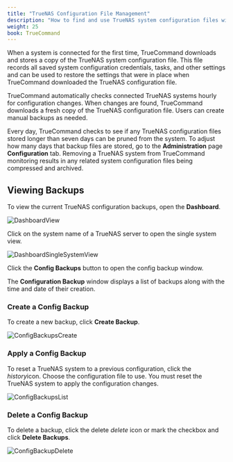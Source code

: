 ```yaml
---
title: "TrueNAS Configuration File Management"
description: "How to find and use TrueNAS system configuration files within TrueCommand."
weight: 25
book: TrueCommand
---
```


When a system is connected for the first time, TrueCommand downloads and stores a copy of the TrueNAS system configuration file.
This file records all saved system configuration credentials, tasks, and other settings and can be used to restore the settings that were in place when TrueCommand downloaded the TrueNAS configuration file.

TrueCommand automatically checks connected TrueNAS systems hourly for configuration changes.
When changes are found, TrueCommand downloads a fresh copy of the TrueNAS configuration file.
Users can create manual backups as needed.

Every day, TrueCommand checks to see if any TrueNAS configuration files stored longer than seven days can be pruned from the system.
To adjust how many days that backup files are stored, go to the **Administration** page **Configuration** tab.
Removing a TrueNAS system from TrueCommand monitoring results in any related system configuration files being compressed and archived.

## Viewing Backups

To view the current TrueNAS configuration backups, open the **Dashboard**.

![DashboardView](/images/TrueCommand/Dashboard/DashboardView.png "Dashboard View")

Click on the system name of a TrueNAS server to open the single system view.

![DashboardSingleSystemView](/images/TrueCommand/Dashboard/DashboardSingleSystemView.png "Dashboard Single System View")

Click the **Config Backups** button to open the config backup window.

The **Configuration Backup** window displays a list of backups along with the time and date of their creation.

### Create a Config Backup

To create a new backup, click **Create Backup**.

![ConfigBackupsCreate](/images/TrueCommand/Dashboard/ConfigBackupsCreate.png "Config Backups Create")

### Apply a Config Backup

To reset a TrueNAS system to a previous configuration, click the <i class="material-icons" aria-hidden="true" title="History">history</i>icon.
Choose the configuration file to use.
You must reset the TrueNAS system to apply the configuration changes.

![ConfigBackupsList](/images/TrueCommand/Dashboard/ConfigBackupsList.png "Config Backups List")

### Delete a Config Backup

To delete a backup, click the delete <i class="material-icons" aria-hidden="true" title="Delete">delete</i> icon or mark the checkbox and click **Delete Backups**.

![ConfigBackupDelete](/images/TrueCommand/Dashboard/ConfigBackupDelete.png "Config Backup Delete")